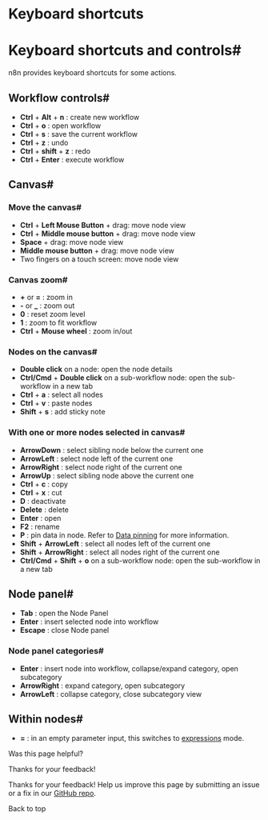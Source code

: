 # Keyboard shortcuts

[ ](https://github.com/n8n-io/n8n-docs/edit/main/docs/keyboard-shortcuts.md "Edit this page")

# Keyboard shortcuts and controls#

n8n provides keyboard shortcuts for some actions.

## Workflow controls#

  * **Ctrl** \+ **Alt** \+ **n** : create new workflow
  * **Ctrl** \+ **o** : open workflow
  * **Ctrl** \+ **s** : save the current workflow 
  * **Ctrl** \+ **z** : undo
  * **Ctrl** \+ **shift** \+ **z** : redo
  * **Ctrl** \+ **Enter** : execute workflow



## Canvas#

### Move the canvas#

  * **Ctrl** \+ **Left Mouse Button** \+ drag: move node view
  * **Ctrl** \+ **Middle mouse button** \+ drag: move node view
  * **Space** \+ drag: move node view
  * **Middle mouse button** \+ drag: move node view
  * Two fingers on a touch screen: move node view



### Canvas zoom#

  * **+** or **=** : zoom in
  * **-** or **_** : zoom out
  * **0** : reset zoom level
  * **1** : zoom to fit workflow
  * **Ctrl** \+ **Mouse wheel** : zoom in/out



### Nodes on the canvas#

  * **Double click** on a node: open the node details
  * **Ctrl/Cmd** \+ **Double click** on a sub-workflow node: open the sub-workflow in a new tab
  * **Ctrl** \+ **a** : select all nodes
  * **Ctrl** \+ **v** : paste nodes
  * **Shift** \+ **s** : add sticky note



### With one or more nodes selected in canvas#

  * **ArrowDown** : select sibling node below the current one
  * **ArrowLeft** : select node left of the current one
  * **ArrowRight** : select node right of the current one
  * **ArrowUp** : select sibling node above the current one
  * **Ctrl** \+ **c** : copy
  * **Ctrl** \+ **x** : cut
  * **D** : deactivate
  * **Delete** : delete
  * **Enter** : open
  * **F2** : rename
  * **P** : pin data in node. Refer to [Data pinning](../data/data-pinning/) for more information.
  * **Shift** \+ **ArrowLeft** : select all nodes left of the current one
  * **Shift** \+ **ArrowRight** : select all nodes right of the current one
  * **Ctrl/Cmd** \+ **Shift** \+ **o** on a sub-workflow node: open the sub-workflow in a new tab 



## Node panel#

  * **Tab** : open the Node Panel
  * **Enter** : insert selected node into workflow
  * **Escape** : close Node panel



### Node panel categories#

  * **Enter** : insert node into workflow, collapse/expand category, open subcategory
  * **ArrowRight** : expand category, open subcategory 
  * **ArrowLeft** : collapse category, close subcategory view



## Within nodes#

  * **=** : in an empty parameter input, this switches to [expressions](../glossary/#expression-n8n) mode.

Was this page helpful? 

Thanks for your feedback! 

Thanks for your feedback! Help us improve this page by submitting an issue or a fix in our [GitHub repo](https://github.com/n8n-io/n8n-docs). 

Back to top 
